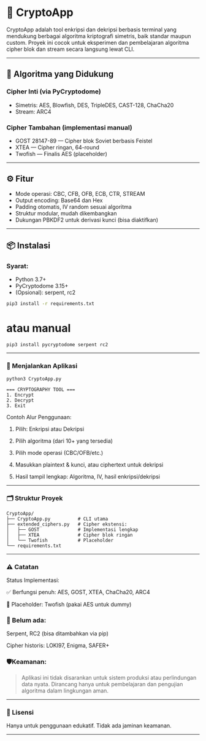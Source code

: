 # 🔐 CryptoApp

CryptoApp adalah tool enkripsi dan dekripsi berbasis terminal yang mendukung berbagai algoritma kriptografi simetris, baik standar maupun custom. Proyek ini cocok untuk eksperimen dan pembelajaran algoritma cipher blok dan stream secara langsung lewat CLI.

---

## 🔧 Algoritma yang Didukung

### Cipher Inti (via PyCryptodome)
- Simetris: AES, Blowfish, DES, TripleDES, CAST-128, ChaCha20
- Stream: ARC4

### Cipher Tambahan (implementasi manual)
- GOST 28147-89 — Cipher blok Soviet berbasis Feistel
- XTEA — Cipher ringan, 64-round
- Twofish — Finalis AES (placeholder)

---

## ⚙️ Fitur

- Mode operasi: CBC, CFB, OFB, ECB, CTR, STREAM
- Output encoding: Base64 dan Hex
- Padding otomatis, IV random sesuai algoritma
- Struktur modular, mudah dikembangkan
- Dukungan PBKDF2 untuk derivasi kunci (bisa diaktifkan)

---

## 📦 Instalasi

### Syarat:
- Python 3.7+
- PyCryptodome 3.15+
- (Opsional): serpent, rc2

```bash
pip3 install -r requirements.txt
```
# atau manual
```
pip3 install pycryptodome serpent rc2

```
---

### 🚀 Menjalankan Aplikasi
```
python3 CryptoApp.py

=== CRYPTOGRAPHY TOOL ===
1. Encrypt
2. Decrypt
3. Exit
```
Contoh Alur Penggunaan:

1. Pilih: Enkripsi atau Dekripsi


2. Pilih algoritma (dari 10+ yang tersedia)


3. Pilih mode operasi (CBC/OFB/etc.)


4. Masukkan plaintext & kunci, atau ciphertext untuk dekripsi


5. Hasil tampil lengkap: Algoritma, IV, hasil enkripsi/dekripsi




---

### 🗂️ Struktur Proyek
```
CryptoApp/
├── CryptoApp.py          # CLI utama
├── extended_ciphers.py   # Cipher ekstensi:
│   ├── GOST              # Implementasi lengkap
│   ├── XTEA              # Cipher blok ringan
│   └── Twofish           # Placeholder
└── requirements.txt

```
---

### ⚠️ Catatan

Status Implementasi:

✅ Berfungsi penuh: AES, GOST, XTEA, ChaCha20, ARC4

🧪 Placeholder: Twofish (pakai AES untuk dummy)

### 🚧 Belum ada:

Serpent, RC2 (bisa ditambahkan via pip)

Cipher historis: LOKI97, Enigma, SAFER+



### 🛡️Keamanan:

> Aplikasi ini tidak disarankan untuk sistem produksi atau perlindungan data nyata.
Dirancang hanya untuk pembelajaran dan pengujian algoritma dalam lingkungan aman.




---

### 📄 Lisensi

Hanya untuk penggunaan edukatif. Tidak ada jaminan keamanan.

---
